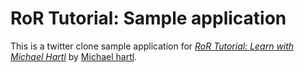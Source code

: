 # RoR Tutorial: Sample application

This is a twitter clone sample application for [*RoR Tutorial: Learn with Michael Hartl*](http://www.railstutorial.org/) by [Michael hartl](http://www.michaelhartl.com/).
